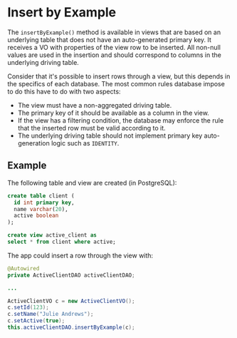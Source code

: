 # Insert by Example

The `insertByExample()` method is available in views that are based on an underlying table that 
does not have an auto-generated primary key. It receives a VO with properties of the
view row to be inserted. All non-null values are used in the insertion and should correspond to
columns in the underlying driving table.

Consider that it's possible to insert rows through a view, but this depends in the specifics of each
database. The most common rules database impose to do this have to do with two aspects:

- The view must have a non-aggregated driving table.
- The primary key of it should be available as a column in the view.
- If the view has a filtering condition, the database may enforce the rule that the inserted row 
must be valid according to it.
- The underlying driving table should not implement primary key auto-generation logic such as `IDENTITY`.


## Example

The following table and view are created (in PostgreSQL):

```sql
create table client (
  id int primary key,
  name varchar(20),
  active boolean
);

create view active_client as
select * from client where active;
```

The app could insert a row through the view with:

```java
@Autowired
private ActiveClientDAO activeClientDAO;

...

ActiveClientVO c = new ActiveClientVO();
c.setId(123);
c.setName("Julie Andrews");
c.setActive(true);
this.activeClientDAO.insertByExample(c);
```





